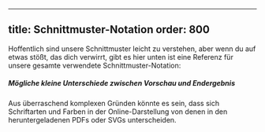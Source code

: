 ***

title: Schnittmuster-Notation
order: 800
----------

Hoffentlich sind unsere Schnittmuster leicht zu verstehen, aber wenn du auf etwas stößt, das dich verwirrt, gibt es hier unten ist eine Referenz für unsere gesamte verwendete Schnittmuster-Notation:

<ReadMore list />

<Tip>

##### Mögliche kleine Unterschiede zwischen Vorschau und Endergebnis

Aus überraschend komplexen Gründen könnte es sein, dass sich Schriftarten und Farben in der Online-Darstellung von denen in den heruntergeladenen PDFs oder SVGs unterscheiden.

</Tip>
